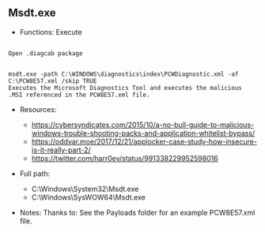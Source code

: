 ## Msdt.exe
* Functions: Execute
```

Open .diagcab package


msdt.exe -path C:\WINDOWS\diagnostics\index\PCWDiagnostic.xml -af C:\PCW8E57.xml /skip TRUE
Executes the Microsoft Diagnostics Tool and executes the malicious .MSI referenced in the PCW8E57.xml file.
```
   
* Resources:   
  * https://cybersyndicates.com/2015/10/a-no-bull-guide-to-malicious-windows-trouble-shooting-packs-and-application-whitelist-bypass/
  * https://oddvar.moe/2017/12/21/applocker-case-study-how-insecure-is-it-really-part-2/
  * https://twitter.com/harr0ey/status/991338229952598016
   
* Full path:   
  * C:\Windows\System32\Msdt.exe    
  * C:\Windows\SysWOW64\Msdt.exe    
   
* Notes: Thanks to:
See the Payloads folder for an example PCW8E57.xml file.
  
   

